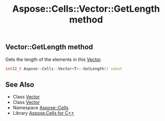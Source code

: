 ﻿---
title: Aspose::Cells::Vector::GetLength method
linktitle: GetLength
second_title: Aspose.Cells for C++ API Reference
description: 'Aspose::Cells::Vector::GetLength method. Gets the length of the elements in this Vector in C++.'
type: docs
weight: 600
url: /cpp/aspose.cells/vector/getlength/
---
## Vector::GetLength method


Gets the length of the elements in this [Vector](../).

```cpp
int32_t Aspose::Cells::Vector<T>::GetLength() const
```

## See Also

* Class [Vector](../)
* Class [Vector](../)
* Namespace [Aspose::Cells](../../)
* Library [Aspose.Cells for C++](../../../)
